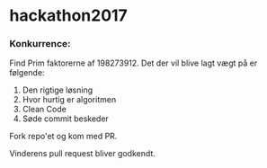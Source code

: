 # hackathon2017

### Konkurrence:
Find Prim faktorerne af 198273912. 
Det der vil blive lagt vægt på er følgende: 
1. Den rigtige løsning
2. Hvor hurtig er algoritmen
3. Clean Code
4. Søde commit beskeder

Fork repo'et og kom med PR.

Vinderens pull request bliver godkendt.
